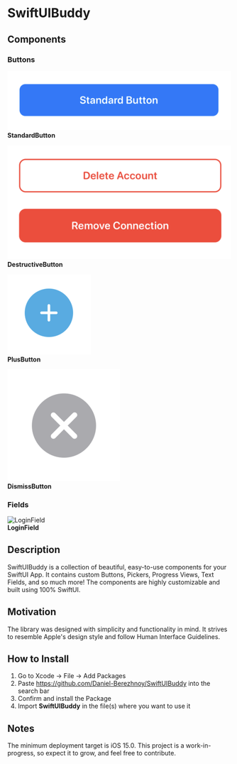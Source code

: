 # SwiftUIBuddy

## Components

### Buttons
![StandardButton](Screenshots/Buttons/StandardButton.png)  
**StandardButton**

![DestructiveButton](Screenshots/Buttons/DestructiveButton.png)  
**DestructiveButton**

![PlusButton](Screenshots/Buttons/PlusButton.png)  
**PlusButton**

![DismissButton](Screenshots/Buttons/DismissButton.png)  
**DismissButton**

### Fields
![LoginField](Screenshots/Buttons/LoginField.png)  
**LoginField**

<!--![DollarTextField](Screenshots/Buttons/DollarTextField.png)  -->
<!--**DollarTextField**-->

## Description
SwiftUIBuddy is a collection of beautiful, easy-to-use components for your SwiftUI App. It contains custom Buttons, Pickers, Progress Views, Text Fields, and so much more! The components are highly customizable and built using 100% SwiftUI.

## Motivation
The library was designed with simplicity and functionality in mind. It strives to resemble Apple's design style and follow Human Interface Guidelines.

## How to Install
1) Go to Xcode -> File -> Add Packages
2) Paste https://github.com/Daniel-Berezhnoy/SwiftUIBuddy into the search bar
3) Confirm and install the Package
4) Import **SwiftUIBuddy** in the file(s) where you want to use it

## Notes
The minimum deployment target is iOS 15.0. This project is a work-in-progress, so expect it to grow, and feel free to contribute.
